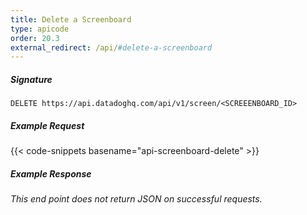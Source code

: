 ```yaml
---
title: Delete a Screenboard
type: apicode
order: 20.3
external_redirect: /api/#delete-a-screenboard
---
```


##### Signature
`DELETE https://api.datadoghq.com/api/v1/screen/<SCREEENBOARD_ID>`
##### Example Request
{{< code-snippets basename="api-screenboard-delete" >}}
##### Example Response
*This end point does not return JSON on successful requests.*

